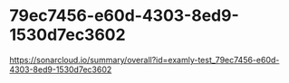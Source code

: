 # 79ec7456-e60d-4303-8ed9-1530d7ec3602
https://sonarcloud.io/summary/overall?id=examly-test_79ec7456-e60d-4303-8ed9-1530d7ec3602

